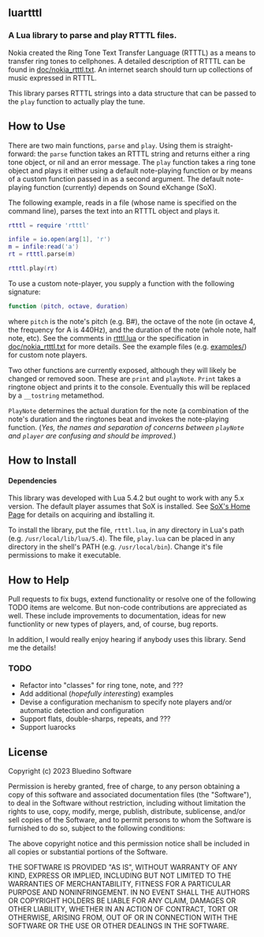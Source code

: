 ## luartttl
### A Lua library to parse and play RTTTL files.

Nokia created the Ring Tone Text Transfer Language (RTTTL) as a means to transfer ring tones to cellphones.
A detailed description of RTTTL can be found in [doc/nokia_rtttl.txt](./doc/nokia_rtttl.txt). An internet search should turn up collections of music expressed in RTTTL.

This library parses RTTTL strings into a data structure that can be passed to the `play` function to actually play the tune.

## How to Use

There are two main functions, `parse` and `play`. Using them is straight-forward: the `parse` function takes an RTTTL string and returns either a ring tone object, or nil and an error message.  The `play` function takes a ring tone object and plays it either using a default note-playing function or by means of a custom function passed in as a second argument. The default note-playing function (currently) depends on Sound eXchange (SoX).

The following example, reads in a file (whose name is specified on the command line), parses the text into an RTTTL object and plays it.

~~~lua
rtttl = require 'rtttl'

infile = io.open(arg[1], 'r')
m = infile:read('a')
rt = rtttl.parse(m)

rtttl.play(rt)
~~~

To use a custom note-player, you supply a function with the following signature: 

~~~lua
function (pitch, octave, duration)
~~~

where `pitch` is the note's pitch (e.g. B#), the octave of the note (in octave 4, the frequency for A is 440Hz), and the duration of the note (whole note, half note, etc). See the comments in [rtttl.lua](./rtttl.lua) or the specification in [doc/nokia_rtttl.txt](./doc/nokia_rtttl.txt) for more details. See the example files (e.g. [examples/](./examples/)) for custom note players.

Two other functions are currently exposed, although they will likely be changed or removed soon. These are `print` and `playNote`. `Print` takes a ringtone object and prints it to the console. Eventually this will be replaced by a `__tostring` metamethod.

`PlayNote` determines the actual duration for the note (a combination of the note's duration and the ringtones beat and invokes the note-playing function. (_Yes, the names and separation of concerns between `playNote` and `player` are confusing and should be improved._)

## How to Install

#### Dependencies

This library was developed with Lua 5.4.2 but ought to work with any 5.x version. The default player assumes that SoX is installed. See [SoX's Home Page](https://sox.sourceforge.net/) for details on acquiring and ibstalling it.

To install the library, put the file, `rtttl.lua`, in any directory in Lua's path (e.g. `/usr/local/lib/lua/5.4`). The file, `play.lua` can be placed in any directory in the shell's PATH (e.g. `/usr/local/bin`). Change it's file permissions to make it executable.

## How to Help

Pull requests to fix bugs, extend functionality or resolve one of the following TODO items are welcome. But non-code contributions are appreciated as well. These include improvements to documentation, ideas for new functionlity or new types of players, and, of course, bug reports.

In addition, I would really enjoy hearing if anybody uses this library. Send me the details!

### TODO

- Refactor into "classes" for ring tone, note, and ???
- Add additional (_hopefully interesting_) examples
- Devise a configuration mechanism to specify note players and/or automatic detection and configuration
- Support flats, double-sharps, repeats, and ???
- Support luarocks




## License

Copyright (c) 2023 Bluedino Software

Permission is hereby granted, free of charge, to any person obtaining a copy
of this software and associated documentation files (the "Software"), to deal
in the Software without restriction, including without limitation the rights
to use, copy, modify, merge, publish, distribute, sublicense, and/or sell
copies of the Software, and to permit persons to whom the Software is
furnished to do so, subject to the following conditions:

The above copyright notice and this permission notice shall be included in all
copies or substantial portions of the Software.

THE SOFTWARE IS PROVIDED "AS IS", WITHOUT WARRANTY OF ANY KIND, EXPRESS OR
IMPLIED, INCLUDING BUT NOT LIMITED TO THE WARRANTIES OF MERCHANTABILITY,
FITNESS FOR A PARTICULAR PURPOSE AND NONINFRINGEMENT. IN NO EVENT SHALL THE
AUTHORS OR COPYRIGHT HOLDERS BE LIABLE FOR ANY CLAIM, DAMAGES OR OTHER
LIABILITY, WHETHER IN AN ACTION OF CONTRACT, TORT OR OTHERWISE, ARISING FROM,
OUT OF OR IN CONNECTION WITH THE SOFTWARE OR THE USE OR OTHER DEALINGS IN THE
SOFTWARE.

